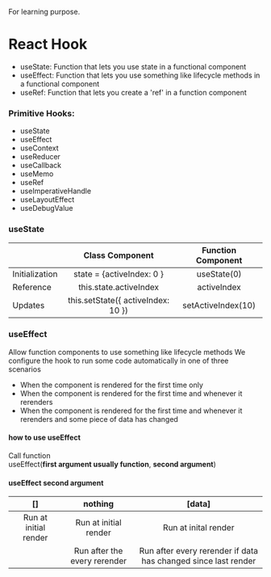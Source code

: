 For learning purpose.

# React Hook
- useState: Function that lets you use state in a functional component
- useEffect: Function that lets you use something like lifecycle methods in a functional component
- useRef: Function that lets you create a 'ref' in a function component

### Primitive Hooks:
- useState
- useEffect
- useContext
- useReducer
- useCallback
- useMemo
- useRef
- useImperativeHandle
- useLayoutEffect
- useDebugValue

### useState
|  | Class Component | Function Component |
| --- | :---: | :---: |
| Initialization | state = {activeIndex: 0 } | useState(0) |
| Reference | this.state.activeIndex | activeIndex |
| Updates | this.setState({ activeIndex: 10 }) | setActiveIndex(10) |

### useEffect
Allow function components to use something like lifecycle methods
We configure the hook to run some code automatically in one of three scenarios
- When the component is rendered for the first time only
- When the component is rendered for the first time and whenever it rerenders
- When the component is rendered for the first time and whenever it rerenders and some piece of data has changed

#### how to use useEffect
Call function\
useEffect(**first argument usually function**, **second argument**)

#### useEffect second argument
| [] | nothing | [data] |
| :---: | :---: | :---: |
| Run at initial render | Run at initial render | Run at inital render |
|    | Run after the every rerender | Run after every rerender if data has changed since last render |